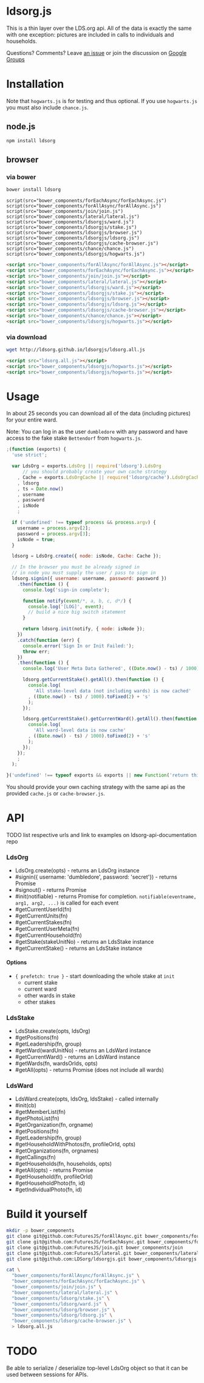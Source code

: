 ldsorg.js
===

This is a thin layer over the LDS.org api.
All of the data is exactly the same with one exception: pictures are included in calls to individuals and households.

Questions? Comments?
Leave [an issue](https://github.com/LDSorg/ldsorgjs/issues/new)
or join the discussion on [Google Groups](https://groups.google.com/forum/#!forum/lds-connect)

Installation
===

Note that `hogwarts.js` is for testing and thus optional. If you use `hogwarts.js` you must also include `chance.js`.

node.js
---

```bash
npm install ldsorg

```

browser
---

### via bower

```bash
bower install ldsorg
```

```jade
script(src="bower_components/forEachAsync/forEachAsync.js")
script(src="bower_components/forAllAsync/forAllAsync.js")
script(src="bower_components/join/join.js")
script(src="bower_components/lateral/lateral.js")
script(src="bower_components/ldsorgjs/ward.js")
script(src="bower_components/ldsorgjs/stake.js")
script(src="bower_components/ldsorgjs/browser.js")
script(src="bower_components/ldsorgjs/ldsorg.js")
script(src="bower_components/ldsorgjs/cache-browser.js")
script(src="bower_components/chance/chance.js")
script(src="bower_components/ldsorgjs/hogwarts.js")
```

```html
<script src="bower_components/forAllAsync/forAllAsync.js"></script>
<script src="bower_components/forEachAsync/forEachAsync.js"></script>
<script src="bower_components/join/join.js"></script>
<script src="bower_components/lateral/lateral.js"></script>
<script src="bower_components/ldsorgjs/ward.js"></script>
<script src="bower_components/ldsorgjs/stake.js"></script>
<script src="bower_components/ldsorgjs/browser.js"></script>
<script src="bower_components/ldsorgjs/ldsorg.js"></script>
<script src="bower_components/ldsorgjs/cache-browser.js"></script>
<script src="bower_components/chance/chance.js"></script>
<script src="bower_components/ldsorgjs/hogwarts.js"></script>
```

### via download

```bash
wget http://ldsorg.github.io/ldsorgjs/ldsorg.all.js
```

```html
<script src="ldsorg.all.js"></script>
<script src="bower_components/ldsorgjs/hogwarts.js"></script>
<script src="bower_components/ldsorgjs/hogwarts.js"></script>
```

Usage
===

In about 25 seconds you can download all of the data (including pictures) for your entire ward.

Note: You can log in as the user `dumbledore` with any password and have access to the fake stake `Bettendorf` from `hogwarts.js`.

```javascript
;(function (exports) {
  'use strict';

  var LdsOrg = exports.LdsOrg || require('ldsorg').LdsOrg
      // you should probably create your own cache strategy
    , Cache = exports.LdsOrgCache || require('ldsorg/cache').LdsOrgCache
    , ldsorg
    , ts = Date.now()
    , username
    , password
    , isNode
    ;

  if ('undefined' !== typeof process && process.argv) {
    username = process.argv[2];
    password = process.argv[3];
    isNode = true;
  }

  ldsorg = LdsOrg.create({ node: isNode, Cache: Cache });

  // In the browser you must be already signed in
  // in node you must supply the user / pass to sign in
  ldsorg.signin({ username: username, password: password })
    .then(function () {
      console.log('sign-in complete');

      function notify(event/*, a, b, c, d*/) {
        console.log('[LOG]', event);
        // build a nice big switch statement
      }

      return ldsorg.init(notify, { node: isNode });
    })
    .catch(function (err) {
      console.error('Sign In or Init Failed:');
      throw err;
    })
    .then(function () {
      console.log('User Meta Data Gathered', ((Date.now() - ts) / 1000).toFixed(2) + 's');

      ldsorg.getCurrentStake().getAll().then(function () {
        console.log(
          'All stake-level data (not including wards) is now cached'
        , ((Date.now() - ts) / 1000).toFixed(2) + 's'
        );
      });

      ldsorg.getCurrentStake().getCurrentWard().getAll().then(function () {
        console.log(
          'All ward-level data is now cache'
        , ((Date.now() - ts) / 1000).toFixed(2) + 's'
        );
      });
    });
    ;
  );

}('undefined' !== typeof exports && exports || new Function('return this')()));
```

You should provide your own caching strategy with the same api as the provided `cache.js` or `cache-browser.js`.

API
===

TODO list respective urls and link to examples on ldsorg-api-documentation repo

### LdsOrg

  * LdsOrg.create(opts) - returns an LdsOrg instance
  * #signin({ username: 'dumbledore', password: 'secret'}) - returns Promise
  * #signout() - returns Promise
  * #init(notifiable) - returns Promise for completion. `notifiable(eventname, arg1, arg2, ...)` is called for each event
  * #getCurrentUserId(fn)
  * #getCurrentUnits(fn)
  * #getCurrentStakes(fn)
  * #getCurrentUserMeta(fn)
  * #getCurrentHousehold(fn)
  * #getStake(stakeUnitNo) - returns an LdsStake instance
  * #getCurrentStake() - returns an LdsStake instance

#### Options

  * `{ prefetch: true }` - start downloading the whole stake at `init`
    * current stake
    * current ward
    * other wards in stake
    * other stakes

### LdsStake

  * LdsStake.create(opts, ldsOrg)
  * #getPositions(fn)
  * #getLeadership(fn, group)
  * #getWard(wardUnitNo) - returns an LdsWard instance
  * #getCurrentWard() - returns an LdsWard instance
  * #getWards(fn, wardsOrIds, opts)
  * #getAll(opts) - returns Promise (does not include all wards)

### LdsWard

  * LdsWard.create(opts, ldsOrg, ldsStake) - called internally
  * #init(cb)
  * #getMemberList(fn)
  * #getPhotoList(fn)
  * #getOrganization(fn, orgname)
  * #getPositions(fn)
  * #getLeadership(fn, group)
  * #getHouseholdWithPhotos(fn, profileOrId, opts)
  * #getOrganizations(fn, orgnames)
  * #getCallings(fn)
  * #getHouseholds(fn, households, opts)
  * #getAll(opts) - returns Promise
  * #getHousehold(fn, profileOrId)
  * #getHouseholdPhoto(fn, id)
  * #getIndividualPhoto(fn, id)

Build it yourself
===

```bash
mkdir -p bower_components
git clone git@github.com:FuturesJS/forAllAsync.git bower_components/forAllAsync
git clone git@github.com:FuturesJS/forEachAsync.git bower_components/forEachAsync
git clone git@github.com:FuturesJS/join.git bower_components/join
git clone git@github.com:FuturesJS/lateral.git bower_components/lateral
git clone git@github.com:LDSorg/ldsorgjs.git bower_components/ldsorgjs

cat \
  "bower_components/forAllAsync/forAllAsync.js" \
  "bower_components/forEachAsync/forEachAsync.js" \
  "bower_components/join/join.js" \
  "bower_components/lateral/lateral.js" \
  "bower_components/ldsorg/stake.js" \
  "bower_components/ldsorg/ward.js" \
  "bower_components/ldsorg/browser.js" \
  "bower_components/ldsorg/ldsorg.js" \
  "bower_components/ldsorg/cache-browser.js" \
  > ldsorg.all.js
```

TODO
===

Be able to serialize / deserialize top-level LdsOrg object so that it can be used between sessions for APIs.

